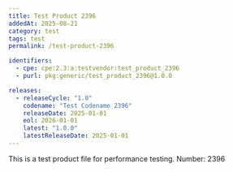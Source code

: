 ```yaml
---
title: Test Product 2396
addedAt: 2025-08-21
category: test
tags: test
permalink: /test-product-2396

identifiers:
  - cpe: cpe:2.3:a:testvendor:test_product_2396
  - purl: pkg:generic/test_product_2396@1.0.0

releases:
  - releaseCycle: "1.0"
    codename: "Test Codename 2396"
    releaseDate: 2025-01-01
    eol: 2026-01-01
    latest: "1.0.0"
    latestReleaseDate: 2025-01-01
---
```


This is a test product file for performance testing. Number: 2396
